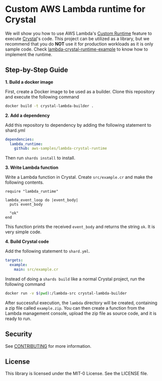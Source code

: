 # Custom AWS Lambda runtime for Crystal

We will show you how to use AWS Lambda's [Custom Runtime](https://docs.aws.amazon.com/lambda/latest/dg/runtimes-custom.html) feature to execute [Crystal](https://crystal-lang.org/)'s code.
This project can be utilized as a library, but we recommend that you do **NOT** use it for production workloads as it is only sample code.
Check [lambda-crystal-runtime-example](https://github.com/tbrand/lambda-crystal-runtime-example) to know how to implement the runtime.

## Step-by-Step Guide

**1. Build a docker image**

First, create a Docker image to be used as a builder. Clone this repository and execute the following command

```bash
docker build -t crystal-lambda-builder .
```

**2. Add a dependency**

Add this repository to dependency by adding the following statement to shard.yml

```yaml
dependencies:
  lambda_runtime:
    github: aws-samples/lambda-crystal-runtime
```

Then run `shards install` to install.

**3. Write Lambda function**

Write a Lambda function in Crystal. Create `src/example.cr` and make the following contents.

```crystal
require "lambda_runtime"

lambda_event_loop do |event_body|
  puts event_body

  "ok"
end
```

This function prints the received `event_body` and returns the string `ok`. It is very simple code.

**4. Build Crystal code**

Add the following statement to `shard.yml`.

```yaml
targets:
  example:
    main: src/example.cr
```

Instead of doing a `shards build` like a normal Crystal project, run the following command

```bash
docker run -v $(pwd):/lambda-src crystal-lambda-builder
```

After successful execution, the `lambda` directory will be created, containing a zip file called `example.zip`.
You can then create a function from the Lambda management console, upload the zip file as source code, and it is ready to run.

## Security

See [CONTRIBUTING](CONTRIBUTING.md#security-issue-notifications) for more information.

## License

This library is licensed under the MIT-0 License. See the LICENSE file.

